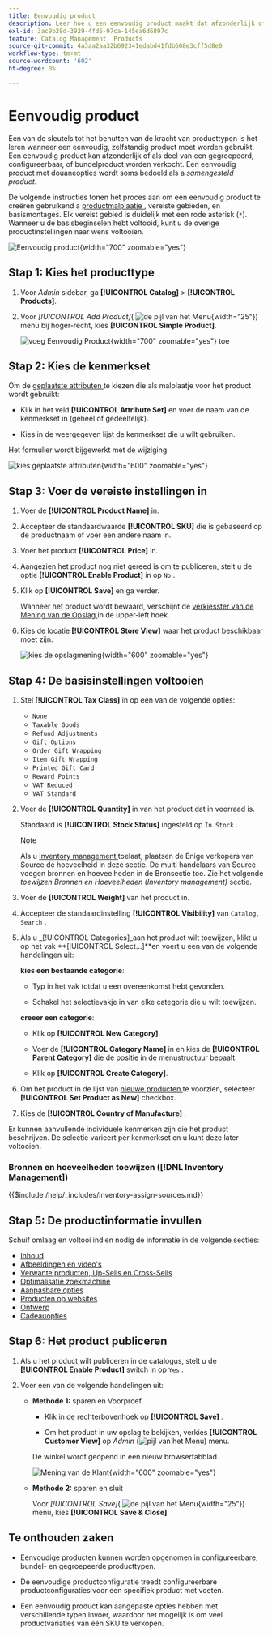 ```yaml
---
title: Eenvoudig product
description: Leer hoe u een eenvoudig product maakt dat afzonderlijk of als onderdeel van een gegroepeerd, configureerbaar of gebundeld product kan worden verkocht.
exl-id: 3ac9b28d-3929-4fd6-97ca-145ea6d6897c
feature: Catalog Management, Products
source-git-commit: 4a3aa2aa32b692341edabd41fdb608e3cff5d8e0
workflow-type: tm+mt
source-wordcount: '602'
ht-degree: 0%

---
```


# Eenvoudig product

Een van de sleutels tot het benutten van de kracht van producttypen is het leren wanneer een eenvoudig, zelfstandig product moet worden gebruikt. Een eenvoudig product kan afzonderlijk of als deel van een gegroepeerd, configureerbaar, of bundelproduct worden verkocht. Een eenvoudig product met douaneopties wordt soms bedoeld als a _samengesteld product_.

De volgende instructies tonen het proces aan om een eenvoudig product te creëren gebruikend a [ productmalplaatje ](attribute-sets.md), vereiste gebieden, en basismontages. Elk vereist gebied is duidelijk met een rode asterisk (`*`). Wanneer u de basisbeginselen hebt voltooid, kunt u de overige productinstellingen naar wens voltooien.

![ Eenvoudig product ](./assets/product-simple.png){width="700" zoomable="yes"}

## Stap 1: Kies het producttype

1. Voor _Admin_ sidebar, ga **[!UICONTROL Catalog]** > **[!UICONTROL Products]**.

1. Voor _[!UICONTROL Add Product]_( ![ de pijl van het Menu ](../assets/icon-menu-down-arrow-red.png){width="25"}) menu bij hoger-recht, kies **[!UICONTROL Simple Product]**.

   ![ voeg Eenvoudig Product ](./assets/product-add-simple.png){width="700" zoomable="yes"} toe

## Stap 2: Kies de kenmerkset

Om de [ geplaatste attributen ](attribute-sets.md) te kiezen die als malplaatje voor het product wordt gebruikt:

- Klik in het veld **[!UICONTROL Attribute Set]** en voer de naam van de kenmerkset in (geheel of gedeeltelijk).

- Kies in de weergegeven lijst de kenmerkset die u wilt gebruiken.

Het formulier wordt bijgewerkt met de wijziging.

![ kies geplaatste attributen ](./assets/product-create-choose-attribute-set.png){width="600" zoomable="yes"}

## Stap 3: Voer de vereiste instellingen in

1. Voer de **[!UICONTROL Product Name]** in.

1. Accepteer de standaardwaarde **[!UICONTROL SKU]** die is gebaseerd op de productnaam of voer een andere naam in.

1. Voer het product **[!UICONTROL Price]** in.

1. Aangezien het product nog niet gereed is om te publiceren, stelt u de optie **[!UICONTROL Enable Product]** in op `No` .

1. Klik op **[!UICONTROL Save]** en ga verder.

   Wanneer het product wordt bewaard, verschijnt de [ verkiesster van de Mening van de Opslag ](introduction.md#product-scope) in de upper-left hoek.

1. Kies de locatie **[!UICONTROL Store View]** waar het product beschikbaar moet zijn.

   ![ kies de opslagmening ](./assets/product-create-store-view-choose.png){width="600" zoomable="yes"}

## Stap 4: De basisinstellingen voltooien

1. Stel **[!UICONTROL Tax Class]** in op een van de volgende opties:

   - `None`
   - `Taxable Goods`
   - `Refund Adjustments`
   - `Gift Options`
   - `Order Gift Wrapping`
   - `Item Gift Wrapping`
   - `Printed Gift Card`
   - `Reward Points`
   - `VAT Reduced`
   - `VAT Standard`

1. Voer de **[!UICONTROL Quantity]** in van het product dat in voorraad is.

   Standaard is **[!UICONTROL Stock Status]** ingesteld op `In Stock` .

   >[!NOTE]
   >
   >Als u [ Inventory management ](../inventory-management/introduction.md) toelaat, plaatsen de Enige verkopers van Source de hoeveelheid in deze sectie. De multi handelaars van Source voegen bronnen en hoeveelheden in de Bronsectie toe. Zie het volgende _toewijzen Bronnen en Hoeveelheden (Inventory management)_ sectie.

1. Voer de **[!UICONTROL Weight]** van het product in.

1. Accepteer de standaardinstelling **[!UICONTROL Visibility]** van `Catalog, Search` .

1. Als u _[!UICONTROL Categories]_aan het product wilt toewijzen, klikt u op het vak **[!UICONTROL Select…]**en voert u een van de volgende handelingen uit:

   **kies een bestaande categorie**:

   - Typ in het vak totdat u een overeenkomst hebt gevonden.

   - Schakel het selectievakje in van elke categorie die u wilt toewijzen.

   **creeer een categorie**:

   - Klik op **[!UICONTROL New Category]**.

   - Voer de **[!UICONTROL Category Name]** in en kies de **[!UICONTROL Parent Category]** die de positie in de menustructuur bepaalt.

   - Klik op **[!UICONTROL Create Category]**.

1. Om het product in de lijst van [ nieuwe producten ](../content-design/widget-new-products-list.md) te voorzien, selecteer **[!UICONTROL Set Product as New]** checkbox.

1. Kies de **[!UICONTROL Country of Manufacture]** .

Er kunnen aanvullende individuele kenmerken zijn die het product beschrijven. De selectie varieert per kenmerkset en u kunt deze later voltooien.

### Bronnen en hoeveelheden toewijzen ([!DNL Inventory Management])

{{$include /help/_includes/inventory-assign-sources.md}}

## Stap 5: De productinformatie invullen

Schuif omlaag en voltooi indien nodig de informatie in de volgende secties:

- [Inhoud](product-content.md)
- [Afbeeldingen en video&#39;s](product-images-and-video.md)
- [Verwante producten, Up-Sells en Cross-Sells](related-products-up-sells-cross-sells.md)
- [Optimalisatie zoekmachine](product-search-engine-optimization.md)
- [Aanpasbare opties](settings-advanced-custom-options.md)
- [Producten op websites](settings-basic-websites.md)
- [Ontwerp](settings-advanced-design.md)
- [Cadeauopties](product-gift-options.md)

## Stap 6: Het product publiceren

1. Als u het product wilt publiceren in de catalogus, stelt u de **[!UICONTROL Enable Product]** switch in op `Yes` .

1. Voer een van de volgende handelingen uit:

   - **Methode 1:** sparen en Voorproef

      - Klik in de rechterbovenhoek op **[!UICONTROL Save]** .

      - Om het product in uw opslag te bekijken, verkies **[!UICONTROL Customer View]** op _Admin_ (![ pijl van het Menu ](../assets/icon-menu-down-arrow-black.png)) menu.

     De winkel wordt geopend in een nieuw browsertabblad.

     ![ Mening van de Klant ](./assets/product-admin-customer-view.png){width="600" zoomable="yes"}

   - **Methode 2:** sparen en sluit

     Voor _[!UICONTROL Save]_( ![ de pijl van het Menu ](../assets/icon-menu-down-arrow-red.png){width="25"}) menu, kies **[!UICONTROL Save & Close]**.

## Te onthouden zaken

- Eenvoudige producten kunnen worden opgenomen in configureerbare, bundel- en gegroepeerde producttypen.

- De eenvoudige productconfiguratie treedt configureerbare productconfiguraties voor een specifiek product met voeten.

- Een eenvoudig product kan aangepaste opties hebben met verschillende typen invoer, waardoor het mogelijk is om veel productvariaties van één SKU te verkopen.

<!-- Last updated from includes: 2023-05-19 17:14:58 -->
